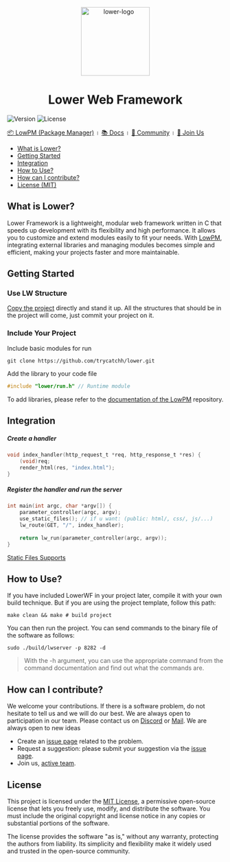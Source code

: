<div align="center">
    <img height="160" alt="lower-logo" src="https://github.com/user-attachments/assets/7722b447-088b-4379-8521-710e7da412e3" />
</div>

<h1 align="center">Lower Web Framework</h1>

![Version](https://img.shields.io/badge/version-0.0.1-blue.svg)
![License](https://img.shields.io/github/license/trycatchh/lower?style=flat-square)

[📦 LowPM (Package Manager)](https://github.com/trycatchh/lowerpm) । [📚 Docs](https://github.com/trycatchh/lower/blob/main/README.md) । [👥 Community](https://discord.gg/mepa8X7j6w) । [🤝 Join Us](https://discord.gg/mepa8X7j6w)

- [What is Lower?](https://github.com/trycatchh/lower?tab=readme-ov-file#what-is-lower)
- [Getting Started](https://github.com/trycatchh/lower?tab=readme-ov-file#getting-started)
- [Integration](https://github.com/trycatchh/lower?tab=readme-ov-file#integration)
- [How to Use?](https://github.com/trycatchh/lower?tab=readme-ov-file#how-to-use)
- [How can I contribute?](https://github.com/trycatchh/lower?tab=readme-ov-file#how-can-i-contribute)
- [License (MIT)](https://github.com/trycatchh/lower?tab=readme-ov-file#license)

## What is Lower?
Lower Framework is a lightweight, modular web framework written in C that speeds up development with its flexibility and high performance. It allows you to customize and extend modules easily to fit your needs. With [LowPM](https://trycatch.network), integrating external libraries and managing modules becomes simple and efficient, making your projects faster and more maintainable.

## Getting Started
### Use LW Structure
[Copy the project](https://github.com/trycatchh/lower.git) directly and stand it up. All the structures that should be in the project will come, just commit your project on it.

### Include Your Project
Include basic modules for run
```shell
git clone https://github.com/trycatchh/lower.git
```
Add the library to your code file
```c
#include "lower/run.h" // Runtime module
```
To add libraries, please refer to the [documentation of the LowPM](https://trycatch.network/) repository.

## Integration
##### Create a handler
```c
void index_handler(http_request_t *req, http_response_t *res) {
    (void)req;
    render_html(res, "index.html");
}
```
##### Register the handler and run the server
```c
int main(int argc, char *argv[]) {
    parameter_controller(argc, argv);
    use_static_files(); // if u want: (public: html/, css/, js/...)
    lw_route(GET, "/", index_handler);
    
    return lw_run(parameter_controller(argc, argv));
}
```
[Static Files Supports](https://github.com/trycatchh/lower/blob/fc2307e7e325985ee733444f018aa8c6f6b8fa34/html_handler.c#L159)

## How to Use?
If you have included LowerWF in your project later, compile it with your own build technique. But if you are using the project template, follow this path:
```shell
make clean && make # build project
```
You can then run the project. You can send commands to the binary file of the software as follows:
```shell
sudo ./build/lwserver -p 8282 -d
```
> With the -h argument, you can use the appropriate command from the command documentation and find out what the commands are.

## How can I contribute?
We welcome your contributions. If there is a software problem, do not hesitate to tell us and we will do our best.
We are always open to participation in our team. Please contact us on [Discord](https://discord.gg/mepa8X7j6w) or [Mail](mailto:p0unter@proton.me). We are always open to new ideas
- Create an [issue page](https://github.com/trycatchh/lower/issues) related to the problem.
- Request a suggestion: please submit your suggestion via the [issue page](https://github.com/trycatchh/lower/issues).
- Join us, [active team](https://github.com/trycatchh/lower/graphs/contributors).

## License
This project is licensed under the [MIT License](https://github.com/trycatchh/lower/blob/main/LICENSE), a permissive open-source license that lets you freely use, modify, and distribute the software. You must include the original copyright and license notice in any copies or substantial portions of the software.

The license provides the software "as is," without any warranty, protecting the authors from liability. Its simplicity and flexibility make it widely used and trusted in the open-source community.
